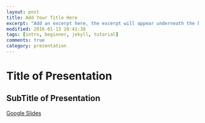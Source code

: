 ```yaml
---
layout: post
title: Add Your Title Here
excerpt: "Add an excerpt here, the excerpt will appear underneath the blog title"
modified: 2016-01-13 20:41:38
tags: [intro, beginner, jekyll, tutorial]
comments: true
category: presentation
---
```

# Title of Presentation
## SubTitle of Presentation
[Google Slides](https://docs.google.com/presentation/d/119nYidA3ncUZxhgusTUcS5_8oRoIz6RMYGPeQsXbE_Y/edit?usp=sharing)
